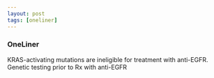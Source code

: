```yaml
---
layout: post
tags: [oneliner]
---
```



### OneLiner

KRAS-activating mutations are ineligible for treatment with anti-EGFR. Genetic testing prior to Rx with anti-EGFR
